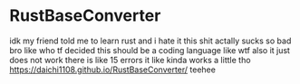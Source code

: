 # RustBaseConverter
idk my friend told me to learn rust and i hate it this shit actally sucks so bad bro like who tf decided this should be a coding language like wtf
also it just does not work there is like 15 errors
it like kinda works a little tho
https://daichi1108.github.io/RustBaseConverter/ teehee
